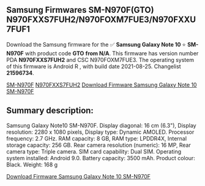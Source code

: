 <h2>Samsung Firmwares SM-N970F(GTO) N970FXXS7FUH2/N970FOXM7FUE3/N970FXXU7FUF1</h2>
Download the Samsung firmware for the ✅ <strong>Samsung Galaxy Note 10 </strong> ⭐ <strong>SM-N970F</strong> with product code <strong>GTO</strong> <strong> from N/A</strong>. This firmware has version number PDA <strong>N970FXXS7FUH2</strong> and CSC N970FOXM7FUE3. The operating system of this firmware is Android R , with build date 2021-08-25. Changelist <strong>21596734</strong>.


[SM-N970F](https://samfirm.shop/samsung/model/SM-N970F)
[N970FXXS7FUH2](https://samfirm.shop/samsung/pda/N970FXXS7FUH2)
[Download Firmware Samsung Galaxy Note 10 SM-N970F](https://samfirm.shop/samsung/firmware/453656)
<h2>Summary description:</h2>
<p>Samsung Galaxy Note10 SM-N970F. Display diagonal: 16 cm (6.3"), Display resolution: 2280 x 1080 pixels, Display type: Dynamic AMOLED. Processor frequency: 2.7 GHz. RAM capacity: 8 GB, RAM type: LPDDR4X, Internal storage capacity: 256 GB. Rear camera resolution (numeric): 16 MP, Rear camera type: Triple camera. SIM card capability: Dual SIM. Operating system installed: Android 9.0. Battery capacity: 3500 mAh. Product colour: Black. Weight: 168 g</p>


[Download Firmware Samsung Galaxy Note 10 SM-N970F](https://samfirm.shop/samsung/firmware/453656)
